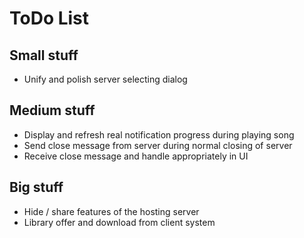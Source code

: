 # ToDo List

## Small stuff

*	Unify and polish server selecting dialog

## Medium stuff

*	Display and refresh real notification progress during playing song
*	Send close message from server during normal closing of server
*	Receive close message and handle appropriately in UI

## Big stuff

*	Hide / share features of the hosting server
*	Library offer and download from client system